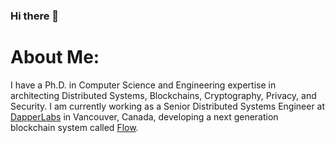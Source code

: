 ### Hi there 👋

<!--
**yhassanzadeh13/yhassanzadeh13** is a ✨ _special_ ✨ repository because its `README.md` (this file) appears on your GitHub profile.

Here are some ideas to get you started:

- 🔭 I’m currently working on ...
- 🌱 I’m currently learning ...
- 👯 I’m looking to collaborate on ...
- 🤔 I’m looking for help with ...
- 💬 Ask me about ...
- 📫 How to reach me: ...
- 😄 Pronouns: ...
- ⚡ Fun fact: ...
-->

# About Me: 
I have a Ph.D. in Computer Science and Engineering expertise in architecting Distributed Systems, Blockchains, Cryptography, Privacy, and Security. I am currently working as a Senior Distributed Systems Engineer at [DapperLabs](https://www.dapperlabs.com/) in Vancouver, Canada, developing a next generation blockchain system called [Flow](https://www.onflow.org/). 

